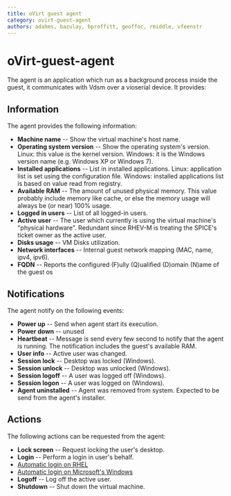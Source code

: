 ```yaml
---
title: oVirt guest agent
category: ovirt-guest-agent
authors: adahms, bazulay, bproffitt, geoffoc, rmiddle, vfeenstr
---
```


<!-- TODO: Content review -->

# oVirt-guest-agent

The agent is an application which run as a background process inside the guest, it communicates with Vdsm over a vioserial device.
It provides:

## Information

The agent provides the following information:

* **Machine name** -- Show the virtual machine's host name.
* **Operating system version** -- Show the operating system's version. Linux: this value is the kernel version. Windows: it is the Windows version name (e.g. Windows XP or Windows 7).
* **Installed applications** -- List in installed applications. Linux: application list is set using the configuration file. Windows: installed applications list is based on value read from registry.
* **Available RAM** -- The amount of unused physical memory. This value probably include memory like cache, or else the memory usage will always be (or near) 100% usage.
* **Logged in users** -- List of all logged-in users.
* **Active user** -- The user which currently is using the virtual machine's "physical hardware". Redundant since RHEV-M is treating the SPICE's ticket owner as the active user.
* **Disks usage** -- VM Disks utilization.
* **Network interfaces** -- Internal guest network mapping (MAC, name, ipv4, ipv6).
* **FQDN** -- Reports the configured (F)ully (Q)ualified (D)omain (N)ame of the guest os

## Notifications

The agent notify on the following events:

* **Power up** -- Send when agent start its execution.
* **Power down** -- unused
* **Heartbeat** -- Message is send every few second to notify that the agent is running. The notification includes the guest's available RAM.
* **User info** -- Active user was changed.
* **Session lock** -- Desktop was locked (Windows).
* **Session unlock** -- Desktop was unlocked (Windows).
* **Session logoff** -- A user was logged off (Windows).
* **Session logon** -- A user was logged on (Windows).
* **Agent uninstalled** -- Agent was removed from system. Expected to be send from the agent's installer.

## Actions

The following actions can be requested from the agent:

* **Lock screen** -- Request locking the user's desktop.
* **Login** -- Perform a login in user's behalf.
* [Automatic login on RHEL](../guest-agent-automatic-login-rhel6)
* [Automatic login on Microsoft's Windows](../guest-agent-automatic-login-windows)
* **Logoff** -- Log off the active user.
* **Shutdown** -- Shut down the virtual machine.

